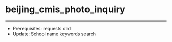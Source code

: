 # beijing_cmis_photo_inquiry
---
* Prerequisites: requests xlrd
* Update: School name keywords search